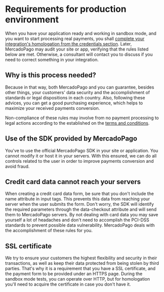 # Requirements for production environment

When you have your application ready and working in sandbox mode, and you want to start processing real payments, you shall [complete your integration's homologation from the credentials section]([FAKER][CREDENTIALS][URL]). Later, MercadoPago may audit your site or app, verifying that the rules listed below are met. Otherwise, a consultant will contact you to discuss if you need to correct something in your integration.

## Why is this process needed?

Because in that way, both MercadoPago and you can guarantee, besides other things, your customers' data security and the accomplishment of standards or legal dispositions in each country. Also, following these advices, you can get a good purchasing experience, which helps to maximize your received payments conversion.

Non-compliance of these rules may involve from no payment processing to legal actions according to the established on the [terms and conditions](https://www.mercadopago.com.ar/ayuda/terminos-y-condiciones_299).

## Use of the SDK provided by MercadoPago

You've to use the official MercadoPago SDK in your site or application. You cannot modify it or host it in your servers. With this ensured, we can do all controls related to the user in order to improve payments conversion and avoid fraud.

## Credit card data cannot reach your servers

When creating a credit card data form, be sure that you don't include the name attribute in input tags. This prevents this data from reaching your server when the user submits the form. Don't worry, the SDK will identify the required parameters through the data-checkout attribute and will send them to MercadoPago servers.
By not dealing with card data you may save yourself a lot of headaches and don't need to accomplish the PCI-DSS standards to prevent possible data vulnerability. MercadoPago deals with the accomplishment of these rules for you.

## SSL certificate

We try to ensure your customers the highest flexibility and security in their transactions, as well as keep their data protected from being stolen by third parties. That's why it is a requirement that you have a SSL certificate, and the payment form to be provided under an HTTPS page.
During the sandbox mode tests, you can operate over HTTP, but for homologation you'll need to acquire the certificate in case you don't have it.

